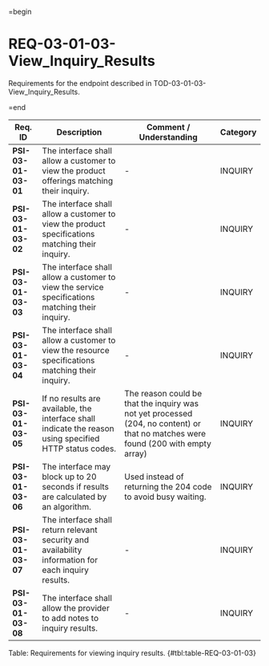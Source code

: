 =begin

# REQ-03-01-03-View_Inquiry_Results

Requirements for the endpoint described in TOD-03-01-03-View_Inquiry_Results.

=end

| Req. ID | Description | Comment / Understanding | Category |
| ------- | ----------- | ----------------------- | -------- |
| __PSI-03-01-03-01__ | The interface shall allow a customer to view the product offerings matching their inquiry. | - | INQUIRY |
| __PSI-03-01-03-02__ | The interface shall allow a customer to view the product specifications matching their inquiry. | - | INQUIRY |
| __PSI-03-01-03-03__ | The interface shall allow a customer to view the service specifications matching their inquiry. | - | INQUIRY |
| __PSI-03-01-03-04__ | The interface shall allow a customer to view the resource specifications matching their inquiry. | - | INQUIRY |
| __PSI-03-01-03-05__ | If no results are available, the interface shall indicate the reason using specified HTTP status codes. | The reason could be that the inquiry was not yet processed (204, no content) or that no matches were found (200 with empty array) | INQUIRY |
| __PSI-03-01-03-06__ | The interface may block up to 20 seconds if results are calculated by an algorithm. | Used instead of returning the 204 code to avoid busy waiting. | INQUIRY |
| __PSI-03-01-03-07__ | The interface shall return relevant security and availability information for each inquiry results. | - | INQUIRY |
| __PSI-03-01-03-08__ | The interface shall allow the provider to add notes to inquiry results. | - | INQUIRY |

Table: Requirements for viewing inquiry results. {#tbl:table-REQ-03-01-03}
